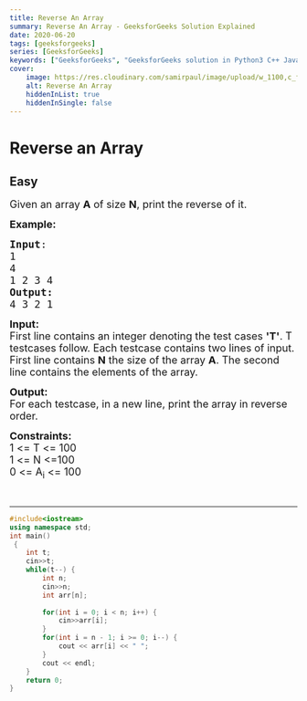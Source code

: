 ```yaml
---
title: Reverse An Array
summary: Reverse An Array - GeeksforGeeks Solution Explained
date: 2020-06-20
tags: [geeksforgeeks]
series: [GeeksforGeeks]
keywords: ["GeeksforGeeks", "GeeksforGeeks solution in Python3 C++ Java", "Reverse An Array Solution Explained"]
cover:
    image: https://res.cloudinary.com/samirpaul/image/upload/w_1100,c_fit,co_rgb:FFFFFF,l_text:Arial_75_bold:Reverse An Array - Solution Explained/problem-solving.webp
    alt: Reverse An Array
    hiddenInList: true
    hiddenInSingle: false
---
```



# Reverse an Array
## Easy
<div class="problems_problem_content__Xm_eO"><p><span style="font-size:18px">Given an array <strong>A</strong> of size <strong>N</strong>, print the reverse of it.</span></p>

<p><span style="font-size:18px"><strong>Example:</strong></span></p>

<pre><span style="font-size:18px"><strong>Input</strong>:
1
4
1 2 3 4</span>
<span style="font-size:18px"><strong>Output:</strong>
4 3 2 1</span></pre>

<p><span style="font-size:18px"><strong>Input:</strong></span><br>
<span style="font-size:18px">First line contains an integer denoting the test cases <strong>'T'</strong>. T testcases follow. Each testcase contains two lines of input. First line contains <strong>N</strong> the size of the array <strong>A</strong>. The second line contains the elements of the array.</span></p>

<p><span style="font-size:18px"><strong>Output:</strong><br>
For each testcase, in a new line, print the array in reverse order. </span></p>

<p><span style="font-size:18px"><strong>Constraints:</strong><br>
1 &lt;= T &lt;= 100</span><br>
<span style="font-size:18px">1 &lt;= N &lt;=100</span><br>
<span style="font-size:18px">0 &lt;= A<sub>i</sub> &lt;= 100</span></p>

<p>&nbsp;</p>
</div>

---




```cpp
#include<iostream>
using namespace std;
int main()
 {
	int t;
	cin>>t;
	while(t--) {
	    int n;
	    cin>>n;
	    int arr[n];
	    
	    for(int i = 0; i < n; i++) {
	        cin>>arr[i];
	    }
	    for(int i = n - 1; i >= 0; i--) {
	        cout << arr[i] << " ";
	    }
	    cout << endl;
	}
	return 0;
}
```
